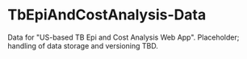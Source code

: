 # TbEpiAndCostAnalysis-Data
Data for "US-based TB Epi and Cost Analysis Web App". Placeholder; handling of data storage and versioning TBD.
